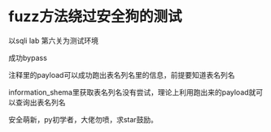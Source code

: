 
# fuzz方法绕过安全狗的测试

以sqli lab 第六关为测试环境

成功bypass

注释里的payload可以成功跑出表名列名里的信息，前提要知道表名列名

information_shema里获取表名列名没有尝试，理论上利用跑出来的payload就可以查询出表名列名

安全萌新，py初学者，大佬勿喷，求star鼓励。
